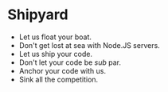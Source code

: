 Shipyard
========

- Let us float your boat.
- Don't get lost at sea with Node.JS servers.
- Let us ship your code.
- Don't let your code be _sub_ par.
- Anchor your code with us.
- Sink all the competition.

